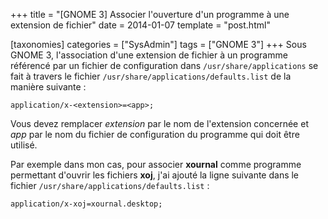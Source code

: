 +++
title = "[GNOME 3] Associer l'ouverture d'un programme à une extension de fichier"
date = 2014-01-07
template = "post.html"

[taxonomies]
categories = ["SysAdmin"]
tags = ["GNOME 3"]
+++
Sous GNOME 3, l'association d'une extension de fichier à un programme référencé
par un fichier de configuration dans `/usr/share/applications` se fait à travers
le fichier `/usr/share/applications/defaults.list` de la manière suivante :

```
application/x-<extension>=<app>;
```

Vous devez remplacer *extension* par le nom de l'extension concernée et *app*
par le nom du fichier de configuration du programme qui doit être utilisé.

Par exemple dans mon cas, pour associer **xournal** comme programme permettant
d'ouvrir les fichiers **xoj**, j'ai ajouté la ligne suivante dans le fichier
`/usr/share/applications/defaults.list` :

```
application/x-xoj=xournal.desktop;
```
